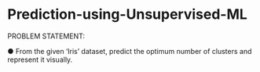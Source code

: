 # Prediction-using-Unsupervised-ML

PROBLEM STATEMENT:

● From the given ‘Iris’ dataset, predict the optimum number of clusters and represent it visually.

